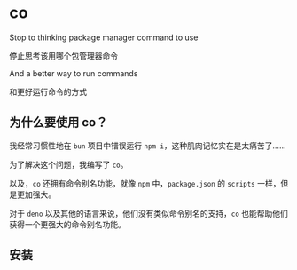 # co

Stop to thinking package manager command to use

停止思考该用哪个包管理器命令

And a better way to run commands

和更好运行命令的方式

## 为什么要使用 co？

我经常习惯性地在 `bun` 项目中错误运行 `npm i`，这种肌肉记忆实在是太痛苦了……

为了解决这个问题，我编写了 `co`。

以及，`co` 还拥有命令别名功能，就像 `npm` 中，`package.json` 的 `scripts` 一样，但是更加强大。

对于 `deno` 以及其他的语言来说，他们没有类似命令别名的支持，`co` 也能帮助他们获得一个更强大的命令别名功能。

## 安装
